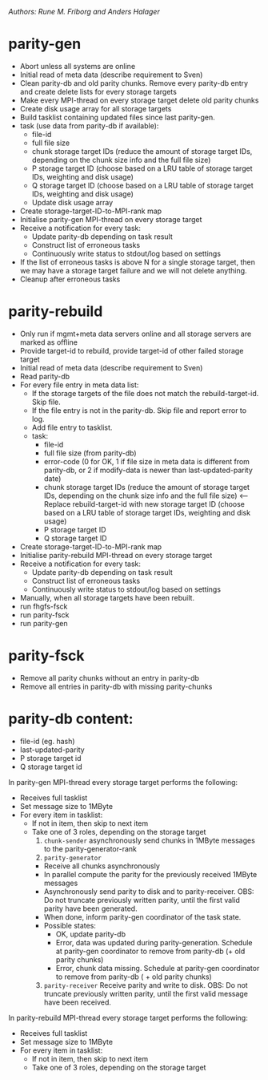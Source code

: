 
*Authors: Rune M. Friborg and Anders Halager*

# parity-gen
- Abort unless all systems are online
- Initial read of meta data (describe requirement to Sven)
- Clean parity-db and old parity chunks.
  Remove every parity-db entry and create delete lists for every storage targets
- Make every MPI-thread on every storage target delete old parity chunks
- Create disk usage array for all storage targets
- Build tasklist containing updated files since last parity-gen.
 - task (use data from parity-db if available):
    - file-id
    - full file size
    - chunk storage target IDs (reduce the amount of storage target IDs, depending on the chunk size
      info and the full file size)
    - P storage target ID (choose based on a LRU table of storage target IDs,
      weighting and disk usage)
    - Q storage target ID (choose based on a LRU table of storage target IDs,
      weighting and disk usage)
    - Update disk usage array
- Create storage-target-ID-to-MPI-rank map
- Initialise parity-gen MPI-thread on every storage target
- Receive a notification for every task:
  - Update parity-db depending on task result
  - Construct list of erroneous tasks
  - Continuously write status to stdout/log based on settings
- If the list of erroneous tasks is above N for a single storage target, then
  we may have a storage target failure and we will not delete anything.
- Cleanup after erroneous tasks

# parity-rebuild
- Only run if mgmt+meta data servers online and all storage servers are marked as offline
- Provide target-id to rebuild, provide target-id of other failed storage target
- Initial read of meta data (describe requirement to Sven)
- Read parity-db
- For every file entry in meta data list:
  - If the storage targets of the file does not match the rebuild-target-id. Skip file.
  - If the file entry is not in the parity-db. Skip file and report error to log.
  - Add file entry to tasklist.
  - task:
    - file-id
    - full file size (from parity-db)
    - error-code (0 for OK, 1 if file size in meta data is different from parity-db, or
      2 if modify-data is newer than last-updated-parity date)
    - chunk storage target IDs (reduce the amount of storage target IDs,
      depending on the chunk size info and the full file size) <-- Replace rebuild-target-id with new storage target ID (choose based on a LRU table of storage target IDs, weighting and disk usage)
    - P storage target ID
    - Q storage target ID
- Create storage-target-ID-to-MPI-rank map
- Initialise parity-rebuild MPI-thread on every storage target
- Receive a notification for every task:
  - Update parity-db depending on task result
  - Construct list of erroneous tasks
  - Continuously write status to stdout/log based on settings
- Manually, when all storage targets have been rebuilt.
 - run fhgfs-fsck
 - run parity-fsck
 - run parity-gen


# parity-fsck
- Remove all parity chunks without an entry in parity-db
- Remove all entries in parity-db with missing parity-chunks



# parity-db content:
* file-id (eg. hash)
* last-updated-parity
* P storage target id
* Q storage target id


In parity-gen MPI-thread every storage target performs the following:
* Receives full tasklist
* Set message size to 1MByte
* For every item in tasklist:
  - If not in item, then skip to next item
  - Take one of 3 roles, depending on the storage target
    1. `chunk-sender` asynchronously send chunks in 1MByte messages to the parity-generator-rank
    2. `parity-generator`
      * Receive all chunks asynchronously
      * In parallel compute the parity for the previously received 1MByte messages
      * Asynchronously send parity to disk and to parity-receiver.
        OBS: Do not truncate previously written parity, until the first valid parity have been generated.
      * When done, inform parity-gen coordinator of the task state.
      * Possible states:
        * OK, update parity-db
        * Error, data was updated during parity-generation. Schedule at parity-gen coordinator to remove from parity-db (+ old parity chunks)
        * Error, chunk data missing. Schedule at parity-gen coordinator to remove from parity-db ( + old parity chunks)
    3. `parity-receiver`
      Receive parity and write to disk.
      OBS: Do not truncate previously written parity, until the first valid message have been received.

In parity-rebuild MPI-thread every storage target performs the following:
* Receives full tasklist
* Set message size to 1MByte
* For every item in tasklist:
  - If not in item, then skip to next item
  - Take one of 3 roles, depending on the storage target
